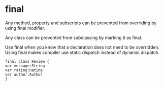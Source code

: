 # final

Any method, property and subscripts can be prevented from overriding by using final modifier. 

Any class can be prevented from subclassing by marking it as final.

Use final when you know that a declaration does not need to be overridden. Using final makes compiler use static dispatch instead of dynamic dispatch.

```
final class Review {
var message:String
var rating:Rating
var author:Author
}
```